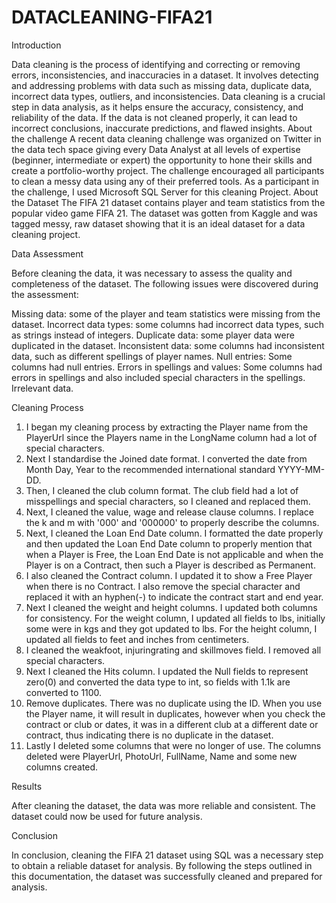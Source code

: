 # DATACLEANING-FIFA21

Introduction

Data cleaning is the process of identifying and correcting or removing errors, inconsistencies, and inaccuracies in a dataset. It involves detecting and addressing problems with data such as missing data, duplicate data, incorrect data types, outliers, and inconsistencies.
Data cleaning is a crucial step in data analysis, as it helps ensure the accuracy, consistency, and reliability of the data. If the data is not cleaned properly, it can lead to incorrect conclusions, inaccurate predictions, and flawed insights.
About the challenge
A recent data cleaning challenge was organized on Twitter in the data tech space giving every Data Analyst at all levels of expertise (beginner, intermediate or expert) the opportunity to hone their skills and create a portfolio-worthy project.
The challenge encouraged all participants to clean a messy data using any of their preferred tools.
As a participant in the challenge, I used Microsoft SQL Server for this cleaning Project.
About the Dataset
The FIFA 21 dataset contains player and team statistics from the popular video game FIFA 21. The dataset was gotten from Kaggle and was tagged messy, raw dataset showing that it is an ideal dataset for a data cleaning project. 

Data Assessment

Before cleaning the data, it was necessary to assess the quality and completeness of the dataset. The following issues were discovered during the assessment:

Missing data: some of the player and team statistics were missing from the dataset.
Incorrect data types: some columns had incorrect data types, such as strings instead of integers.
Duplicate data: some player data were duplicated in the dataset.
Inconsistent data: some columns had inconsistent data, such as different spellings of player names.
Null entries: Some columns had null entries.
Errors in spellings and values: Some columns had errors in spellings and also included special characters in the spellings.
Irrelevant data.

Cleaning Process

1) I began my cleaning process by extracting the Player name from the PlayerUrl since the Players name in the LongName column had a lot of special characters.
2) Next I standardise the Joined date format. I converted the date from Month Day, Year to the recommended international standard YYYY-MM-DD.
3) Then, I cleaned the club column format. The club field had a lot of misspellings and special characters, so I cleaned and replaced them.
4) Next, I cleaned the value, wage and release clause columns. I replace the k and m with '000' and '000000' to properly describe the columns.
5) Next, I cleaned the Loan End Date column. I formatted the date properly and then updated the Loan End Date column to properly mention that when a Player is Free, the Loan End Date is not applicable and when the Player is on a Contract, then such a Player is described as Permanent.
6) I also cleaned the Contract column. I updated it to show a Free Player when there is no Contract. I also remove the special character and replaced it with an hyphen(-) to indicate the contract start and end year.
7) Next I cleaned the weight and height columns. I updated both columns for consistency. For the weight column, I updated all fields to lbs, initially some were in kgs and they got updated to lbs. For the height column, I updated all fields to feet and inches from centimeters.
8) I cleaned the weakfoot, injuringrating and skillmoves field. I removed all special characters.
9) Next I cleaned the Hits column. I updated the Null fields to represent zero(0) and converted the data type to int, so fields with 1.1k are converted to 1100.
10) Remove duplicates. There was no duplicate using the ID. When you use the Player name, it will result in duplicates, however when you check the contract or club or dates, it was in a different club at a different date or contract, thus indicating there is no duplicate in the dataset.
11) Lastly I deleted some columns that were no longer of use. The columns deleted were PlayerUrl, PhotoUrl, FullName, Name and some new columns created.


Results

After cleaning the dataset, the data was more reliable and consistent. The dataset could now be used for future analysis.

Conclusion

In conclusion, cleaning the FIFA 21 dataset using SQL was a necessary step to obtain a reliable dataset for analysis. By following the steps outlined in this documentation, the dataset was successfully cleaned and prepared for analysis.













































































